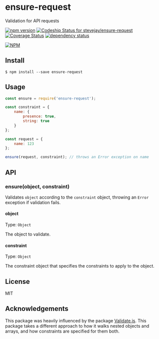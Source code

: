 # ensure-request

Validation for API requests

[![npm version](https://badge.fury.io/js/ensure-request.svg)](https://badge.fury.io/js/ensure-request)
[![Codeship Status for stevejay/ensure-request](https://app.codeship.com/projects/9461ad60-a54a-0134-86a4-0675723f157f/status?branch=master)](https://app.codeship.com/projects/190833)
[![Coverage Status](https://coveralls.io/repos/github/stevejay/ensure-request/badge.svg?branch=master)](https://coveralls.io/github/stevejay/ensure-request?branch=master)
[![dependency status](https://david-dm.org/stevejay/ensure-request.svg)](https://david-dm.org/stevejay/ensure-request)

[![NPM](https://nodei.co/npm/ensure-request.png)](https://nodei.co/npm/ensure-request/)

## Install

```
$ npm install --save ensure-request
```

## Usage

```js
const ensure = require('ensure-request');

const constraint = {
    name: {
        presence: true,
        string: true
    }
};

const request = {
    name: 123
};

ensure(request, constraint); // throws an Error exception on name
```

## API

### ensure(object, constraint)

Validates `object` according to the `constraint` object,
throwing an `Error` exception if validation fails.

#### object

Type: `Object`

The object to validate.

#### constraint

Type: `Object`

The constraint object that specifies the constraints to apply to the object.

## License

MIT

## Acknowledgements

This package was heavily influenced by the package [Validate.js](https://validatejs.org/).
This package takes a different approach to how it walks nested objects and arrays,
and how constraints are specified for them both.
